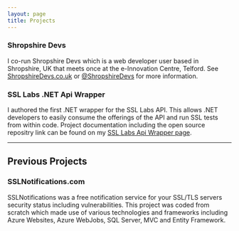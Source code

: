 ```yaml
---
layout: page
title: Projects
---
```


### Shropshire Devs
I co-run Shropshire Devs which is a web developer user based in Shropshire, UK that meets once at the e-Innovation Centre, Telford. See <a href="https://shropshiredevs.co.uk" target="_blank">ShropshireDevs.co.uk</a> or <a href="https://twitter.com/shropshiredevs" target="_blank">@ShropshireDevs</a> for more information.

### SSL Labs .NET Api Wrapper
I authored the first .NET wrapper for the SSL Labs API. This allows .NET developers to easily consume the offerings of the API and run SSL tests from within code. Project documentation including the open source repositry link can be found on my <a href="/ssllabs-api-wrapper" target="_blank">SSL Labs Api Wrapper page</a>.

----------

## Previous Projects

### SSLNotifications.com
SSLNotifications was a free notification service for your SSL/TLS servers security status including vulnerabilities. This project was coded from scratch which made use of various technologies and frameworks including Azure Websites, Azure WebJobs, SQL Server, MVC and Entity Framework.
